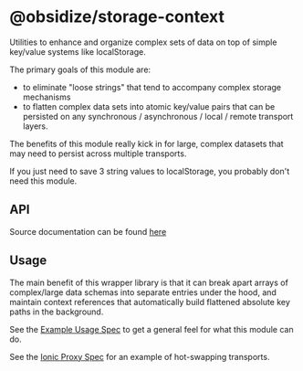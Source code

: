# @obsidize/storage-context

Utilities to enhance and organize complex sets of data on top of simple key/value systems like localStorage.

The primary goals of this module are:

- to eliminate "loose strings" that tend to accompany complex storage mechanisms
- to flatten complex data sets into atomic key/value pairs that can be persisted on any synchronous / asynchronous / local / remote transport layers.

The benefits of this module really kick in for large, complex datasets that may need to persist across multiple transports.

If you just need to save 3 string values to localStorage, you probably don't need this module.

## API

Source documentation can be found [here](https://jospete.github.io/obsidize-storage-context/)

## Usage

The main benefit of this wrapper library is that it can break apart arrays of complex/large data schemas into separate entries under the hood,
and maintain context references that automatically build flattened absolute key paths in the background.

See the [Example Usage Spec](https://github.com/jospete/obsidize-storage-context/blob/master/tests/example-usage.spec.ts) to get a general feel for what this module can do.

See the [Ionic Proxy Spec](https://github.com/jospete/obsidize-storage-context/blob/master/tests/example-ionic-storage-proxy.spec.ts) for an example of hot-swapping transports.